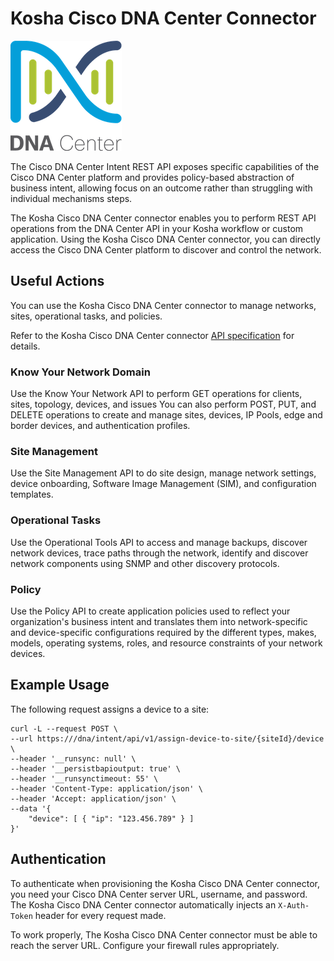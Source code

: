 # Kosha Cisco DNA Center Connector

![dna-center](images/dna-center.png)

The Cisco DNA Center Intent REST API exposes specific capabilities of the Cisco DNA Center platform and provides policy-based abstraction of business intent, allowing focus on an outcome rather than struggling with individual mechanisms steps.

The Kosha Cisco DNA Center connector enables you to perform REST API operations from the DNA Center API in your Kosha workflow or custom application. Using the Kosha Cisco DNA Center connector, you can directly access the Cisco DNA Center platform to discover and control the network. 

## Useful Actions

You can use the Kosha Cisco DNA Center connector to manage networks, sites, operational tasks, and policies.  

Refer to the Kosha Cisco DNA Center connector [API specification](openapi.json) for details.

### Know Your Network Domain

Use the Know Your Network API to perform GET operations for clients, sites, topology, devices, and issues You can also perform POST, PUT, and DELETE operations to create and manage sites, devices, IP Pools, edge and border devices, and authentication profiles.

### Site Management

Use the Site Management API to do site design, manage network settings, device onboarding, Software Image Management (SIM), and configuration templates.

### Operational Tasks

Use the Operational Tools API to access and manage backups, discover network devices, trace paths through the network, identify and discover network components using SNMP and other discovery protocols.

### Policy

Use the Policy API to create application policies used to reflect your organization's business intent and translates them into network-specific and device-specific configurations required by the different types, makes, models, operating systems, roles, and resource constraints of your network devices.

## Example Usage

The following request assigns a device to a site:

```
curl -L --request POST \
--url https:///dna/intent/api/v1/assign-device-to-site/{siteId}/device \
--header '__runsync: null' \
--header '__persistbapioutput: true' \
--header '__runsynctimeout: 55' \
--header 'Content-Type: application/json' \
--header 'Accept: application/json' \
--data '{
    "device": [ { "ip": "123.456.789" } ]
}'
```

## Authentication

To authenticate when provisioning the Kosha Cisco DNA Center connector, you need your Cisco DNA Center server URL, username, and password. The Kosha Cisco DNA Center connector automatically injects an `X-Auth-Token` header for every request made.

To work properly, The Kosha Cisco DNA Center connector must be able to reach the server URL. Configure your firewall rules appropriately.
